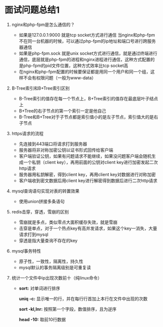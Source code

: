 # 面试问题总结1

1. nginx和php-fpm是怎么通信的？
   - 如果是127.0.0.1:9000 就是tcp socket方式进行通信 当nginx和php-fpm不在同一台机器的时候，可以通过php-fpm的ip地址和端口号进行跨服务器通信
   - 如果是php-fpm.sock 就是unix socket方式进行通信，就是通过终端进行通信，底层就是php-fpm的进程和nginx进程进行通信，这种方式配置的是php-fpm的pid文件位置，这种方式效率比tcp socket高
   - 在nginx和php-fpm配置的时候要保证都是用同一个用户和同一个组，这样不会有权限问题（一般为www-data）
   
2. B-Tree索引和B+Tree索引区别
   - B-Tree索引的值存在每一个节点上，B+Tree索引的值存在最底层叶子结点上
   - B+Tree的右子节点的第一个索引一定是他自己
   - B-Tree和B+Tree对于子节点都是索引值小的是左子节点，索引值大的是右子节点
   
3. https请求的流程

   - 先连接到443端口将请求打到服务器
   - 服务器将非对称加密公钥以证书形式回传给客户端
   - 客户端验证公钥，如果有问题请求不能继续，如果没问题客户端会随机生成一个私钥（client key），再用前面的公钥对client key进行加密发起二次http请求
   - 服务器用私钥解密，得到client key，再用client key对数据进行对称加密
   - 客户端收到密文数据后用client key进行解密得到数据后进行二次http请求

4. mysql查询语句实现对表的转置效果

   - 使用union拼接多条语句

5. redis击穿，穿透，雪崩的区别

   - 雪崩就是多点，类似零点大面积缓存失效，就是雪崩
   - 击穿是单点，对于一个热点key有高并发请求，如果这个key一消失，大量请求打到mysql
   - 穿透是指大量查询不存在的key

6. mysql事务特性

   - 原子性，一致性，隔离性，持久性
   - mysql默认的事务隔离级别是可重复读

7. 统计一个文件中ip出现次数前十（纯linux命令）

   - **sort:** 对单词进行排序

     **uniq -c:** 显示唯一的行，并在每行行首加上本行在文件中出现的次数

     **sort -kl,lnr:** 按照第一个字段，数值排序，且为逆序

     **head -10:** 取前10行数据

